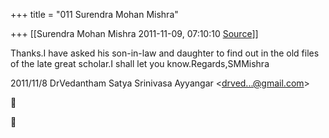+++
title = "011 Surendra Mohan Mishra"

+++
[[Surendra Mohan Mishra	2011-11-09, 07:10:10 [Source](https://groups.google.com/g/bvparishat/c/sqh55oBvSkM)]]



Thanks.I have asked his son-in-law and daughter to find out in the old files of the late great scholar.I shall let you know.Regards,SMMishra  
  

2011/11/8 DrVedantham Satya Srinivasa Ayyangar \<[drved...@gmail.com]()\>





